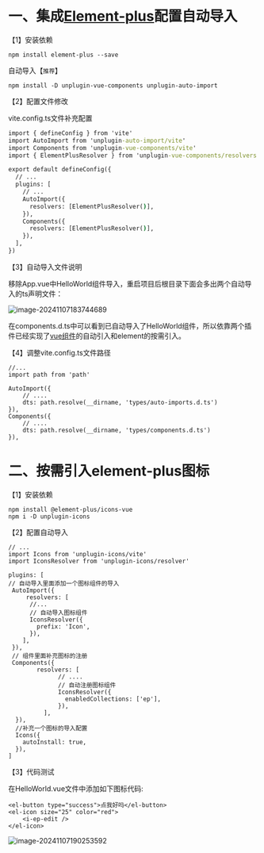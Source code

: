 # 一、集成[Element-plus](https://element-plus.youqua.cn/zh-CN/guide/quickstart.html)配置自动导入

【1】安装依赖

```
npm install element-plus --save
```

自动导入【`推荐`】

```
npm install -D unplugin-vue-components unplugin-auto-import
```
[^unplugin-vue-components]: 允许你导入Vue组件，而不需要在你的代码中显式地导入它们。可让你按需导入组件，从而减少初始加载大小。
[^unplugin-auto-import]: 可自动导入Vue.js相关API，如Vue自身，Vue的RFC(响应式)，Composition API，以及其他一些常用Vue功能。

【2】配置文件修改

vite.config.ts文件补充配置

```cmd
import { defineConfig } from 'vite'
import AutoImport from 'unplugin-auto-import/vite'
import Components from 'unplugin-vue-components/vite'
import { ElementPlusResolver } from 'unplugin-vue-components/resolvers'

export default defineConfig({
  // ...
  plugins: [
    // ...
    AutoImport({
      resolvers: [ElementPlusResolver()],
    }),
    Components({
      resolvers: [ElementPlusResolver()],
    }),
  ],
})
```
【3】自动导入文件说明

移除App.vue中HelloWorld组件导入，重启项目后根目录下面会多出两个自动导入的ts声明文件：

![image-20241107183744689](C:/Users/Administrator/AppData/Roaming/Typora/typora-user-images/image-20241107183744689.png)

在components.d.ts中可以看到已自动导入了HelloWorld组件，所以依靠两个插件已经实现了[vue组件](https://so.csdn.net/so/search?q=vue组件&spm=1001.2101.3001.7020)的自动引入和element的按需引入。

【4】调整vite.config.ts文件路径

```
//...
import path from 'path'

AutoImport({
    // ....
    dts: path.resolve(__dirname, 'types/auto-imports.d.ts')
}),
Components({
    // ....
    dts: path.resolve(__dirname, 'types/components.d.ts')
}),
```

# 二、按需引入element-plus图标

【1】安装依赖

```
npm install @element-plus/icons-vue
npm i -D unplugin-icons
```

[^unplugin-icons]:**unplugin-icons**是一个强大的开源项目，它允许开发者便捷地在不同框架中按需接入成千上万的图标。这些图标涵盖了约150套流行图标集，包括超过200,000个图标、logo、表情符号等。

【2】配置自动导入

```
// ...
import Icons from 'unplugin-icons/vite'
import IconsResolver from 'unplugin-icons/resolver'

plugins: [
// 自动导入里面添加一个图标组件的导入
 AutoImport({
     resolvers: [
      //...
      // 自动导入图标组件 
      IconsResolver({
        prefix: 'Icon',
      }),
    ],
 }),
 // 组件里面补充图标的注册
 Components({
        resolvers: [
              // ....
              // 自动注册图标组件
              IconsResolver({
                enabledCollections: ['ep'],
              }),
          ],
  }),
  //补充一个图标的导入配置
  Icons({
    autoInstall: true,
  }),
]
```

【3】代码测试

在HelloWorld.vue文件中添加如下图标代码:

```
<el-button type="success">点我好吗</el-button>
<el-icon size="25" color="red"> 
    <i-ep-edit /> 
</el-icon>
```

![image-20241107190253592](C:/Users/Administrator/AppData/Roaming/Typora/typora-user-images/image-20241107190253592.png)
